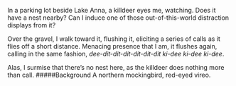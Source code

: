 In a parking lot beside Lake Anna, a killdeer eyes me, watching. Does it have a nest nearby? Can I induce one of those out-of-this-world distraction displays from it?

Over the gravel, I walk toward it, flushing it, eliciting a series of calls as it flies off a short distance. Menacing presence that I am, it flushes again, calling in the same fashion, _dee-dit-dit-dit-dit-dit-dit  ki-dee ki-dee ki-dee_. 

Alas, I surmise that there’s no nest here, as the killdeer does nothing more than call. 
#####Background
A northern mockingbird, red-eyed vireo. 
